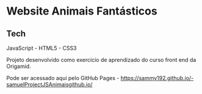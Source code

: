 # Website Animais Fantásticos

## Tech
JavaScript - HTML5 - CSS3

Projeto desenvolvido como exercício de aprendizado do curso front end da Origamid.

Pode ser acessado aqui pelo GitHub Pages - https://sammy192.github.io/-samuelProjectJSAnimaisgithub.io/
